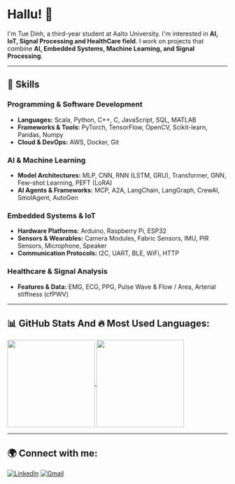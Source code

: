 # Hallu! 👋          

I'm Tue Dinh, a third-year student at Aalto University. I'm interested in **AI, IoT, Signal Processing and HealthCare field**. I work on projects that combine **AI, Embedded Systems, Machine Learning, and Signal Processing**. 
 
--- 
  
## 🚀 Skills  

### Programming & Software Development  
- **Languages:** Scala, Python, C++, C, JavaScript, SQL, MATLAB  
- **Frameworks & Tools:** PyTorch, TensorFlow, OpenCV, Scikit-learn, Pandas, Numpy  
- **Cloud & DevOps:** AWS, Docker, Git  

### AI & Machine Learning  
- **Model Architectures:** MLP, CNN, RNN (LSTM, GRU), Transformer, GNN, Few-shot Learning, PEFT (LoRA)  
- **AI Agents & Frameworks:** MCP, A2A, LangChain, LangGraph, CrewAI, SmolAgent, AutoGen  

### Embedded Systems & IoT  
- **Hardware Platforms:** Arduino, Raspberry Pi, ESP32  
- **Sensors & Wearables:** Camera Modules, Fabric Sensors, IMU, PIR Sensors, Microphone, Speaker  
- **Communication Protocols:** I2C, UART, BLE, WiFi, HTTP  

### Healthcare & Signal Analysis  
- **Features & Data:** EMG, ECG, PPG, Pulse Wave & Flow / Area, Arterial stiffness (cfPWV)  

---

## 📊 GitHub Stats And 🔥 Most Used Languages:

<a href="https://github.com/anuraghazra/github-readme-stats">
  <img height=200 align="center" src="https://github-readme-stats.vercel.app/api?username=tuebachdinh&show_icons=true&theme=white&v=3" />
</a>
<a href="https://github.com/anuraghazra/convoychat">
  <img height=200 align="center" src="https://github-readme-stats.vercel.app/api/top-langs/?username=tuebachdinh&layout=compact&theme=white&card_width=300" />
</a>
 
---
## 🌍 Connect with me:
[![LinkedIn](https://img.shields.io/badge/LinkedIn-Tue-blue?logo=linkedin)](https://linkedin.com/in/bachtuedinh)
[![Gmail](https://img.shields.io/badge/Email-Contact%20Me-red?logo=gmail)](mailto:tue.dinh@aalto.fi)
